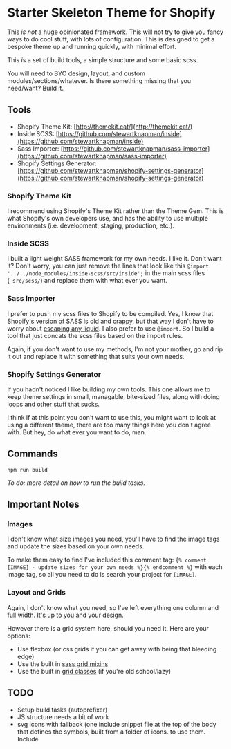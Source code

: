 # Starter Skeleton Theme for Shopify

This _is not_ a huge opinionated framework. This will not try to give you fancy ways to do cool stuff, with lots of configuration. This is designed to get a bespoke theme up and running quickly, with minimal effort.

This _is_ a set of build tools, a simple structure and some basic scss.

You will need to BYO design, layout, and custom modules/sections/whatever. Is there something missing that you need/want? Build it.

## Tools

- Shopify Theme Kit: [http://themekit.cat/](http://themekit.cat/)
- Inside SCSS: [https://github.com/stewartknapman/inside](https://github.com/stewartknapman/inside)
- Sass Importer: [https://github.com/stewartknapman/sass-importer](https://github.com/stewartknapman/sass-importer)
- Shopify Settings Generator: [https://github.com/stewartknapman/shopify-settings-generator](https://github.com/stewartknapman/shopify-settings-generator)

### Shopify Theme Kit
I recommend using Shopify's Theme Kit rather than the Theme Gem. This is what Shopify's own developers use, and has the ability to use multiple environments (i.e. development, staging, production, etc.).

### Inside SCSS
I built a light weight SASS framework for my own needs. I like it. Don't want it? Don't worry, you can just remove the lines that look like this `@import '../../node_modules/inside-scss/src/inside';` in the main scss files (`_src/scss/`) and replace them with what ever you want.

### Sass Importer
I prefer to push my scss files to Shopify to be compiled. Yes, I know that Shopify's version of SASS is old and crappy, but that way I don't have to worry about [escaping any liquid](https://gist.github.com/stewartknapman/8346708). I also prefer to use `@import`. So I build a tool that just concats the scss files based on the import rules.

Again, if you don't want to use my methods, I'm not your mother, go and rip it out and replace it with something that suits your own needs.

### Shopify Settings Generator
If you hadn't noticed I like building my own tools. This one allows me to keep theme settings in small, managable, bite-sized files, along with doing loops and other stuff that sucks.

I think if at this point you don't want to use this, you might want to look at using a different theme, there are too many things here you don't agree with. But hey, do what ever you want to do, man.

## Commands

```
npm run build
```

_To do: more detail on how to run the build tasks._

## Important Notes

### Images

I don't know what size images you need, you'll have to find the image tags and update the sizes based on your own needs.

To make them easy to find I've included this comment tag: `{% comment [IMAGE] - update sizes for your own needs %}{% endcomment %}` with each image tag, so all you need to do is search your project for `[IMAGE]`.

### Layout and Grids

Again, I don't know what you need, so I've left everything one column and full width. It's up to you and your design.

However there is a grid system here, should you need it. Here are your options:

- Use flexbox (or css grids if you can get away with being that bleeding edge)
- Use the built in [sass grid mixins](https://github.com/stewartknapman/inside/#grids)
- Use the built in [grid classes](https://github.com/stewartknapman/inside/#grids) (if you're old school/lazy)

## TODO
- Setup build tasks (autoprefixer)
- JS structure needs a bit of work
- svg icons with fallback (one include snippet file at the top of the body that defines the symbols, built from a folder of icons. <use> to use them. Include <title> for accessibility Fallback to text/emoji?)